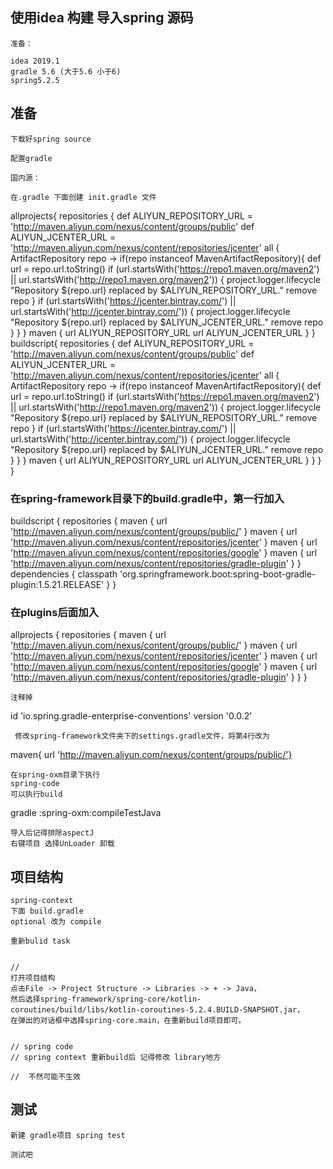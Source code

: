 

## 使用idea 构建 导入spring 源码

    准备：
    
    idea 2019.1
    gradle 5.6 (大于5.6 小于6)
    spring5.2.5
    
    
## 准备

    下载好spring source    
    
    配置gradle
    
    国内源：
    
    在.gradle 下面创建 init.gradle 文件
    
allprojects{
    repositories {
        def ALIYUN_REPOSITORY_URL = 'http://maven.aliyun.com/nexus/content/groups/public'
        def ALIYUN_JCENTER_URL = 'http://maven.aliyun.com/nexus/content/repositories/jcenter'
        all { ArtifactRepository repo ->
            if(repo instanceof MavenArtifactRepository){
                def url = repo.url.toString()
                if (url.startsWith('https://repo1.maven.org/maven2') || url.startsWith('http://repo1.maven.org/maven2')) {
                    project.logger.lifecycle "Repository ${repo.url} replaced by $ALIYUN_REPOSITORY_URL."
                    remove repo
                }
                if (url.startsWith('https://jcenter.bintray.com/') || url.startsWith('http://jcenter.bintray.com/')) {
                    project.logger.lifecycle "Repository ${repo.url} replaced by $ALIYUN_JCENTER_URL."
                    remove repo
                }
            }
        }
        maven {
            url ALIYUN_REPOSITORY_URL
            url ALIYUN_JCENTER_URL
        }
    }
buildscript{
        repositories {
            def ALIYUN_REPOSITORY_URL = 'http://maven.aliyun.com/nexus/content/groups/public'
            def ALIYUN_JCENTER_URL = 'http://maven.aliyun.com/nexus/content/repositories/jcenter'
            all { ArtifactRepository repo ->
                if(repo instanceof MavenArtifactRepository){
                    def url = repo.url.toString()
                    if (url.startsWith('https://repo1.maven.org/maven2') || url.startsWith('http://repo1.maven.org/maven2')) {
                        project.logger.lifecycle "Repository ${repo.url} replaced by $ALIYUN_REPOSITORY_URL."
                        remove repo
                    }
                    if (url.startsWith('https://jcenter.bintray.com/') || url.startsWith('http://jcenter.bintray.com/')) {
                        project.logger.lifecycle "Repository ${repo.url} replaced by $ALIYUN_JCENTER_URL."
                        remove repo
                    }
                }
            }
            maven {
                url ALIYUN_REPOSITORY_URL
                url ALIYUN_JCENTER_URL
            }
        }
    }
}   

### 在spring-framework目录下的build.gradle中，第一行加入
buildscript {
   repositories {
      maven { url 'http://maven.aliyun.com/nexus/content/groups/public/' }
      maven { url 'http://maven.aliyun.com/nexus/content/repositories/jcenter' }
      maven { url 'http://maven.aliyun.com/nexus/content/repositories/google' }
      maven { url 'http://maven.aliyun.com/nexus/content/repositories/gradle-plugin' }
   }
   dependencies {
      classpath 'org.springframework.boot:spring-boot-gradle-plugin:1.5.21.RELEASE'
   }
}

### 在plugins后面加入

allprojects {
   repositories {
      maven { url 'http://maven.aliyun.com/nexus/content/groups/public/' }
      maven { url 'http://maven.aliyun.com/nexus/content/repositories/jcenter' }
      maven { url 'http://maven.aliyun.com/nexus/content/repositories/google' }
      maven { url 'http://maven.aliyun.com/nexus/content/repositories/gradle-plugin' }
   }
}   

    注释掉
    
    
id 'io.spring.gradle-enterprise-conventions' version '0.0.2'


     修改spring-framework文件夹下的settings.gradle文件，将第4行改为
     
maven{ url 'http://maven.aliyun.com/nexus/content/groups/public/'}


    在spring-oxm目录下执行
    spring-code
    可以执行build
gradle :spring-oxm:compileTestJava


    导入后记得排除aspectJ
    右键项目 选择UnLoader 卸载
    
    
## 项目结构

    spring-context
    下面 build.gradle
    optional 改为 compile
    
    重新bulid task
    
    
    // 
    打开项目结构
    点击File -> Project Structure -> Libraries -> + -> Java，
    然后选择spring-framework/spring-core/kotlin-coroutines/build/libs/kotlin-coroutines-5.2.4.BUILD-SNAPSHOT.jar，
    在弹出的对话框中选择spring-core.main，在重新build项目即可。
    
    
    // spring code
    // spring context 重新build后 记得修改 library地方
    
    //  不然可能不生效
    
    
## 测试

    新建 gradle项目 spring test
    
    测试吧
    
    
    
        
    


